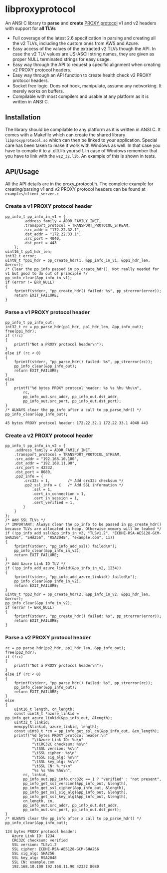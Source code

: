 # libproxyprotocol
An ANSI C library to **parse** and **create** [PROXY protocol](https://www.haproxy.org/download/2.6/doc/proxy-protocol.txt) v1 and v2 headers with support for **all TLVs**
* Full coverage of the latest 2.6 specification in parsing and creating all the v2 TLVs, including the custom ones from AWS and Azure.
* Easy access of the values of the extracted v2 TLVs though the API. In case the v2 TLV values are US-ASCII string names, they are given as proper NULL terminated strings for easy usage.
* Easy way through the API to request a specific alignment when creating v2 PROXY protocol headers.
* Easy way through an API function to create health check v2 PROXY protocol headers.
* Socket free logic. Does not hook, manipulate, assume any networking. It merely works on buffers.
* Compilable with most compilers and usable at any platform as it is written in ANSI C.

## Installation
The library should be compilable to any platform as it is written in ANSI C. It comes with a Makefile which can create the shared library `libproxyprotocol.so` which can then be linked to your application. Special care has been taken to make it work with Windows as well. In that case you have to compile it to a .dll/.lib yourself. In case of Windows remember that you have to link with the `ws2_32.lib`. An example of this is shown in tests.

## API/Usage
All the API details are in the proxy_protocol.h. The complete example for creating/parsing v1 and v2 PROXY protocol headers can be found at `examples/client_server.c`

### Create a v1 PROXY protocol header
```
pp_info_t pp_info_in_v1 = {
        .address_family = ADDR_FAMILY_INET,
        .transport_protocol = TRANSPORT_PROTOCOL_STREAM,
        .src_addr = "172.22.32.1",
        .dst_addr = "172.22.33.1",
        .src_port = 4040,
        .dst_port = 443
    };
uint16_t pp1_hdr_len;
int32_t error;
uint8_t *pp1_hdr = pp_create_hdr(1, &pp_info_in_v1, &pp1_hdr_len, &error);
/* Clear the pp_info passed in pp_create_hdr(). Not really needed for v1 but good to do out of principle */
pp_info_clear(&pp_info_in_v1);
if (error != ERR_NULL)
{
    fprintf(stderr, "pp_create_hdr() failed: %s", pp_strerror(error));
    return EXIT_FAILURE;
}
```

### Parse a v1 PROXY protocol header
```
pp_info_t pp_info_out;
int32_t rc = pp_parse_hdr(pp1_hdr, pp1_hdr_len, &pp_info_out);
free(pp1_hdr);
if (!rc)
{
    printf("Not a PROXY protocol header\n");
}
else if (rc < 0)
{
    fprintf(stderr, "pp_parse_hdr() failed: %s", pp_strerror(rc));
    pp_info_clear(&pp_info_out);
    return EXIT_FAILURE;
}
else
{
    printf("%d bytes PROXY protocol header: %s %s %hu %hu\n",
        rc,
        pp_info_out.src_addr, pp_info_out.dst_addr,
        pp_info_out.src_port, pp_info_out.dst_port);
}
/* ALWAYS clear the pp_info after a call to pp_parse_hdr() */
pp_info_clear(&pp_info_out);
```
```
45 bytes PROXY protocol header: 172.22.32.1 172.22.33.1 4040 443
```

### Create a v2 PROXY protocol header
```
pp_info_t pp_info_in_v2 = {
    .address_family = ADDR_FAMILY_INET,
    .transport_protocol = TRANSPORT_PROTOCOL_STREAM,
    .src_addr = "192.168.10.100",
    .dst_addr = "192.168.11.90",
    .src_port = 42332,
    .dst_port = 8080,
    .pp2_info = {
        .crc32c = 1,        /* Add crc32c checksum */
        .pp2_ssl_info = {   /* Add SSL information */
            .ssl = 1,
            .cert_in_connection = 1,
            .cert_in_session = 1,
            .cert_verified = 1,
        }
    }
};
/* Add SSL TLVs */
/* IMPORTANT: Always clear the pp_info to be passed in pp_create_hdr() because TLVs are allocated in heap. Otherwise memory will be leaked */
if (!pp_info_add_ssl(&pp_info_in_v2, "TLSv1.2", "ECDHE-RSA-AES128-GCM-SHA256", "SHA256", "RSA2048", "example.com", 11))
{
    fprintf(stderr, "pp_info_add_ssl() failed\n");
    pp_info_clear(&pp_info_in_v2);
    return EXIT_FAILURE;
}
/* Add Azure Link ID TLV */
if (!pp_info_add_azure_linkid(&pp_info_in_v2, 1234))
{
    fprintf(stderr, "pp_info_add_azure_linkid() failed\n");
    pp_info_clear(&pp_info_in_v2);
    return EXIT_FAILURE;
}
uint8_t *pp2_hdr = pp_create_hdr(2, &pp_info_in_v2, &pp1_hdr_len, &error);
pp_info_clear(&pp_info_in_v2);
if (error != ERR_NULL)
{
    fprintf(stderr, "pp_create_hdr() failed: %s", pp_strerror(error));
    return EXIT_FAILURE;
}
```

### Parse a v2 PROXY protocol header
```
rc = pp_parse_hdr(pp2_hdr, pp1_hdr_len, &pp_info_out);
free(pp2_hdr);
if (!rc)
{
    printf("Not a PROXY protocol header\n");
}
else if (rc < 0)
{
    fprintf(stderr, "pp_parse_hdr() failed: %s", pp_strerror(rc));
    pp_info_clear(&pp_info_out);
    return EXIT_FAILURE;
}
else
{
    uint16_t length, cn_length;
    const uint8_t *azure_linkid = pp_info_get_azure_linkid(&pp_info_out, &length);
    uint32_t linkid;
    memcpy(&linkid, azure_linkid, length);
    const uint8_t *cn = pp_info_get_ssl_cn(&pp_info_out, &cn_length);
    printf("%d bytes PROXY protocol header:\n"
            "\tAzure Link ID: %u\n"
            "\tCRC32C checksum: %s\n"
            "\tSSL version: %s\n"
            "\tSSL cipher: %s\n"
            "\tSSL sig_alg: %s\n"
            "\tSSL key_alg: %s\n"
            "\tSSL CN: %.*s\n"
            "%s %s %hu %hu\n",
        rc, linkid,
        pp_info_out.pp2_info.crc32c == 1 ? "verified" : "not present",
        pp_info_get_ssl_version(&pp_info_out, &length),
        pp_info_get_ssl_cipher(&pp_info_out, &length),
        pp_info_get_ssl_sig_alg(&pp_info_out, &length),
        pp_info_get_ssl_key_alg(&pp_info_out, &length),
        cn_length, cn,
        pp_info_out.src_addr, pp_info_out.dst_addr,
        pp_info_out.src_port, pp_info_out.dst_port);
}
/* ALWAYS clear the pp_info after a call to pp_parse_hdr() */
pp_info_clear(&pp_info_out);
```
```
124 bytes PROXY protocol header:
   Azure Link ID: 1234
   CRC32C checksum: verified
   SSL version: TLSv1.2
   SSL cipher: ECDHE-RSA-AES128-GCM-SHA256
   SSL sig_alg: SHA256
   SSL key_alg: RSA2048
   SSL CN: example.com
   192.168.10.100 192.168.11.90 42332 8080
```
